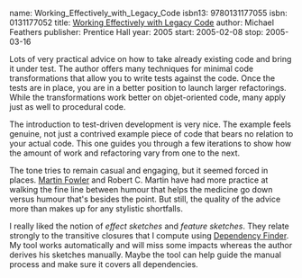 name: Working_Effectively_with_Legacy_Code
isbn13: 9780131177055
isbn: 0131177052
title: [Working Effectively with Legacy Code](http://amzn.com/0131177052)
author: Michael Feathers
publisher: Prentice Hall
year: 2005
start: 2005-02-08
stop: 2005-03-16

Lots of very practical advice on how to take already existing
code and bring it under test.  The author offers many techniques
for minimal code transformations that allow you to write tests
against the code.  Once the tests are in place, you are in a better
position to launch larger refactorings.  While the transformations
work better on objet-oriented code, many apply just as well to
procedural code.

The introduction to test-driven development is very nice.  The
example feels genuine, not just a contrived example piece of code
that bears no relation to your actual code.  This one guides you
through a few iterations to show how the amount of work and
refactoring vary from one to the next.

The tone tries to remain casual and engaging, but it seemed
forced in places.  [Martin Fowler](MartinFowler.html)
and Robert C. Martin have had more practice at walking the fine
line between humour that helps the medicine go down versus humour
that's besides the point.  But still, the quality of the advice
more than makes up for any stylistic shortfalls.

I really liked the notion of _effect sketches_ and
_feature sketches_.  They relate strongly to the transitive
closures that I compute using
[Dependency Finder](https://dependencyfinder.jeantessier.com/).
My tool works automatically and will miss some impacts
whereas the author derives his sketches manually.  Maybe the tool
can help guide the manual process and make sure it covers all
dependencies.
